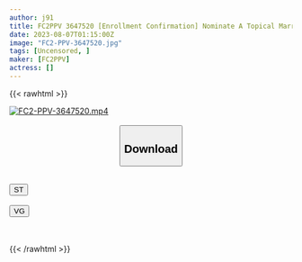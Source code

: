 ```yaml
---
author: j91
title: FC2PPV 3647520 [Enrollment Confirmation] Nominate A Topical Married Woman (Mr. K) On A Customs Site. A Must-See Erotic Nude Reservation For Immediate Erection In The 40s [cen]
date: 2023-08-07T01:15:00Z
image: "FC2-PPV-3647520.jpg"
tags: [Uncensored, ]
maker: [FC2PPV]
actress: []
---
```



{{< rawhtml >}}

<div class="video" data-videoid="jWJrvB7KbvfG7Y">
    <a href="javascript:;">
        <img src="https://my.j91.asia/posts/FC2-PPV-3647520/FC2-PPV-3647520.jpg" width="WIDTH" height="HEIGHT" alt="FC2-PPV-3647520.mp4" loading="lazy">
    </a>
</div>

<script type="text/javascript" src="https://j91.asia/asset/on-demand-st.js"></script>

<br>
  <link rel="stylesheet" href="https://j91.asia/asset/bs5.css">
  
  <center>
  <button class="btn btn-primary" type="button" data-bs-toggle="collapse" data-bs-target=".multi-collapse" aria-expanded="false" aria-controls="multiCollapseExample1 multiCollapseExample2"><h2>Download</h2></button></center>
</p>
<div class="row">
  <div class="col">
    <div class="collapse multi-collapse" id="multiCollapseExample1">
      <div class="card card-body">
	      	      <br>
<div class="buttons">  
<a href="https://streamtape.to/v/jWJrvB7KbvfG7Y"><button class="btn-hover color-3"><i class="fa fa-download"></i> ST</button></a></div>
    </div>
  </div>
</div>
  <div class="col">
    <div class="collapse multi-collapse" id="multiCollapseExample2">
      <div class="card card-body">
	      <br>
<div class="buttons">
    <a href="https://vgembed.com/v/wP2050PdGK5dmy7"><button class="btn-hover color-9"><i class="fa fa-download"></i> VG</button></a></div>
<br><br>
      </div>
    </div>
  </div>
</div>

{{< /rawhtml >}}